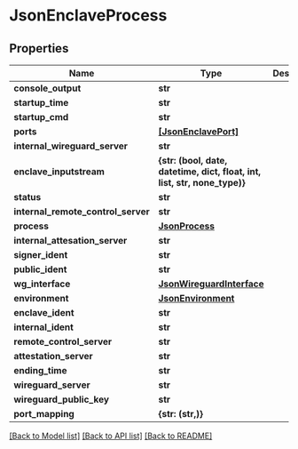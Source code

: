 # JsonEnclaveProcess


## Properties
Name | Type | Description | Notes
------------ | ------------- | ------------- | -------------
**console_output** | **str** |  | [optional] 
**startup_time** | **str** |  | [optional] 
**startup_cmd** | **str** |  | [optional] 
**ports** | [**[JsonEnclavePort]**](JsonEnclavePort.md) |  | [optional] 
**internal_wireguard_server** | **str** |  | [optional] 
**enclave_inputstream** | **{str: (bool, date, datetime, dict, float, int, list, str, none_type)}** |  | [optional] 
**status** | **str** |  | [optional] 
**internal_remote_control_server** | **str** |  | [optional] 
**process** | [**JsonProcess**](JsonProcess.md) |  | [optional] 
**internal_attesation_server** | **str** |  | [optional] 
**signer_ident** | **str** |  | [optional] 
**public_ident** | **str** |  | [optional] 
**wg_interface** | [**JsonWireguardInterface**](JsonWireguardInterface.md) |  | [optional] 
**environment** | [**JsonEnvironment**](JsonEnvironment.md) |  | [optional] 
**enclave_ident** | **str** |  | [optional] 
**internal_ident** | **str** |  | [optional] 
**remote_control_server** | **str** |  | [optional] 
**attestation_server** | **str** |  | [optional] 
**ending_time** | **str** |  | [optional] 
**wireguard_server** | **str** |  | [optional] 
**wireguard_public_key** | **str** |  | [optional] 
**port_mapping** | **{str: (str,)}** |  | [optional] 

[[Back to Model list]](../README.md#documentation-for-models) [[Back to API list]](../README.md#documentation-for-api-endpoints) [[Back to README]](../README.md)


